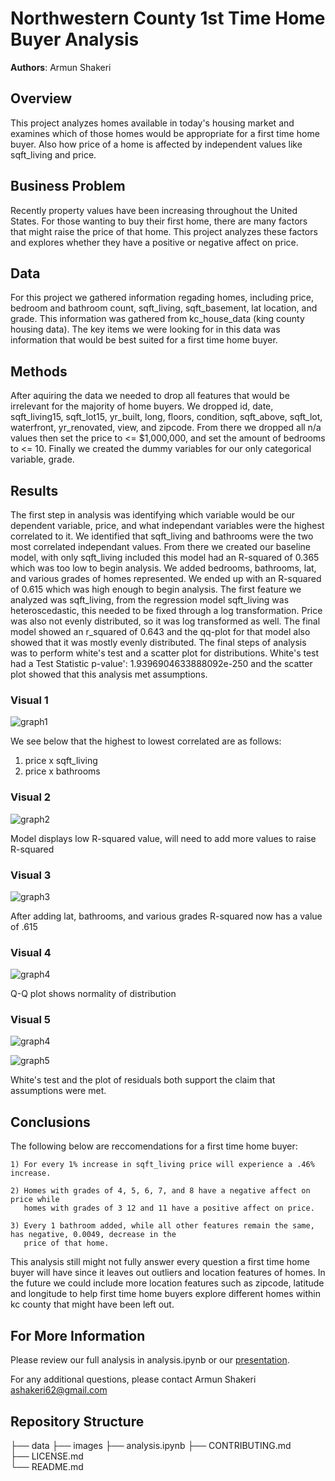 # Northwestern County 1st Time Home Buyer Analysis

**Authors**: Armun Shakeri

## Overview

This project analyzes homes available in today's housing market and examines which of those homes would be appropriate for a first time home buyer. Also how price of a home is affected by independent values like sqft_living and price.

## Business Problem

Recently property values have been increasing throughout the United States. For those wanting to buy their first home, there are many factors that might raise the price of that home. This project analyzes these factors and explores whether they have a positive or negative affect on price.

## Data

For this project we gathered information regading homes, including price, bedroom and bathroom count, sqft_living, sqft_basement, lat location, and grade. This information was gathered from kc_house_data (king county housing data). The key items we were looking for in this data was information that would be best suited for a first time home buyer.

## Methods

After aquiring the data we needed to drop all features that would be irrelevant for the majority of home buyers. We dropped id, date, sqft_living15, sqft_lot15, yr_built, long, floors, condition, sqft_above, sqft_lot, waterfront, yr_renovated, view, and zipcode. From there we dropped all n/a values then set the price to <= $1,000,000, and set the amount of bedrooms to <= 10. Finally we created the dummy variables for our only categorical variable, grade. 

## Results

The first step in analysis was identifying which variable would be our dependent variable, price, and what independant variables were the highest correlated to it. We identified that sqft_living and bathrooms were the two most correlated independant values. From there we created our baseline model, with only sqft_living included this model had an R-squared of 0.365 which was too low to begin analysis. We added bedrooms, bathrooms, lat, and various grades of homes represented. We ended up with an R-squared of 0.615 which was high enough to begin analysis. The first feature we analyzed was sqft_living, from the regression model sqft_living was heteroscedastic, this needed to be fixed through a log transformation. Price was also not evenly distributed, so it was log transformed as well. The final model showed an r_squared of 0.643 and the qq-plot for that model also showed that it was mostly evenly distributed. The final steps of analysis was to perform white's test and a scatter plot for distributions. White's test had a Test Statistic p-value': 1.9396904633888092e-250 and the scatter plot showed that this analysis met assumptions. 


### Visual 1

![graph1](./images/Heatmap.png)

We see below that the highest to lowest correlated are as follows:
1) price x sqft_living
2) price x bathrooms

### Visual 2

![graph2](./images/BaselineModel.png)

Model displays low R-squared value, will need to add more values to raise R-squared

### Visual 3

![graph3](./images/FinalModel.png)

After adding lat, bathrooms, and various grades R-squared now has a value of .615

### Visual 4

![graph4](./images/qqplot.png)

Q-Q plot shows normality of distribution

### Visual 5

![graph4](./images/WhitesTest.png)

![graph5](./images/Residuals.png)

White's test and the plot of residuals both support the claim that assumptions were met. 


## Conclusions

The following below are reccomendations for a first time home buyer: 
    
    1) For every 1% increase in sqft_living price will experience a .46% increase. 
    
    2) Homes with grades of 4, 5, 6, 7, and 8 have a negative affect on price while 
       homes with grades of 3 12 and 11 have a positive affect on price. 

    3) Every 1 bathroom added, while all other features remain the same, has negative, 0.0049, decrease in the 
       price of that home. 

This analysis still might not fully answer every question a first time home buyer will have since it leaves
out outliers and location features of homes. In the future we could include more location features such as 
zipcode, latitude and longitude to help first time home buyers explore different homes within kc county 
that might have been left out. 


## For More Information

Please review our full analysis in analysis.ipynb or our [presentation](./DS_Project_Presentation.pdf).

For any additional questions, please contact Armun Shakeri ashakeri62@gmail.com 

## Repository Structure

├── data 
├── images 
├── analysis.ipynb 
├── CONTRIBUTING.md                                                          
├── LICENSE.md                         
└── README.md   